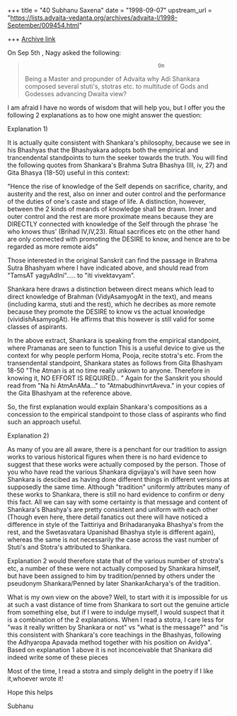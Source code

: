 +++
title = "40 Subhanu Saxena"
date = "1998-09-07"
upstream_url = "https://lists.advaita-vedanta.org/archives/advaita-l/1998-September/009454.html"

+++
[Archive link](https://lists.advaita-vedanta.org/archives/advaita-l/1998-September/009454.html)

On Sep 5th , Nagy asked the following:
>                                               Om
>
> Being a Master and propunder of Advaita why Adi Shankara composed
> several
> stuti's, stotras etc. to multitude of Gods and Godesses  advancing
> Dwaita
> view?
>
I am afraid I have no words of wisdom that will help you, but I offer
you the following 2 explanations as to how one might answer the
question:

Explanation 1)

It is actually quite consistent with Shankara's philosophy, because we
see in his Bhashyas that the Bhashyakara adopts both the empirical and
trancendental standpoints to turn the seeker towards the truth.  You
will find the following quotes from Shankara's Brahma Sutra Bhashya
(III, iv, 27) and Gita Bhasya (18-50) useful in this context:

"Hence the rise of knowledge of the Self depends on sacrifice, charity,
and austerity and the rest, also on inner and outer control and the
performance of the duties of one's caste and stage of life. A
distinction, however, between the 2 kinds of meands of knowledge shall
be drawn.  Inner and outer control and the rest are more proximate means
because they are DIRECTLY connected with knowledge of the Self through
the phrase 'he who knows thus' (Brihad IV,IV,23). Ritual sacrifices etc
on the other hand are only connected with promoting the DESIRE to know,
and hence are to be regarded as more remote aids"

Those interested in the original Sanskrit can find the passage in Brahma
Sutra Bhashyam where I have indicated above, and should read from
"TamsAT yagyAdIni"..... to  "iti vivektavyam".

Shankara here draws a distinction between direct means which lead to
direct knowledge of Brahman (VidyAsamyogAt in the text), and means
(including karma, stuti and the rest), which he decribes as more remote
because they promote the DESIRE to know vs the actual knowledge
(vividishAsamyogAt).  He affirms that this however is still valid for
some classes of aspirants.

In the above extract, Shankara is speaking from the empirical
standpoint, where Pramanas are seen to function This is a useful device
to give us the context for why people perform Homa, Pooja, recite
stotra's etc. From the transendental standpoint, Shankara states as
follows from Gita Bhashyam 18-50 "The Atman is at no time really unkown
to anyone. Therefore in knowing it, NO EFFORT IS REQUIRED.. " Again for
the Sanskrit you should read from "Na hi AtmAnAMa..." to
"AtmabudhinvrtAveva." in your copies of the Gita Bhashyam at the
reference above.


So, the first explanation would explain Shankara's compositions as a
concession to the empirical standpoint to those class of aspirants who
find such an approach useful.


Explanation 2)


As many of you are all aware, there is a penchant for our tradition to
assign works to various historical figures when there is no hard
evidence to suggest that these works were actually composed by the
person.  Those of you who have read the various Shankara digvijaya's
will have seen how Shankara is descibed as having done different things
in different versions at supposedly the same time.  Although "tradition"
uniformly attributes many of these works to Shankara, there is still no
hard evidence to confirm or deny this fact.  All we can say with some
certainty is that message and content of Shankara's Bhashya's are pretty
consistent and uniform with each other (Though even here, there detail
fanatics out there will have noticed a difference in style of the
Taittiriya and Brihadaranyaka Bhashya's from the rest, and the
Swetasvatara Upanishad Bhashya style is different again), whereas the
same is not necessarily the case across the vast number of Stuti's and
Stotra's attributed to Shankara.

Explanation 2 would therefore state that of the various number of
strotra's etc, a number of these were not actually composed by Shankara
himself, but have been assigned to him by tradition/penned by others
under the pseudonym Shankara/Penned by later ShankarAcharya's of the
tradition.

What is my own view on the above? Well, to start with it is impossible
for us at such a vast distance of time from Shankara to sort out the
genuine article from something else, but if I were to indulge myself, I
would suspect that it is a combination of the 2 explanations.  When I
read a stotra, I care less for "was it really written by Shankara or
not" vs "what is the message?" and "is this consistent with Shankara's
core teachings in the Bhashyas, following the Adhyaropa Apavada method
together with his position on Avidya". Based on explanation 1 above it
is not inconceivable that Shankara did indeed write some of these pieces

Most of the time, I read a stotra and simply delight in the poetry if I
like it,whoever wrote it!

Hope this helps

Subhanu


